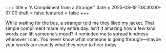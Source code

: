 +++
title = 'A Compliment from a Stranger'
date = 2025-08-19T08:30:00-07:00
draft = false
featured = false
+++

While waiting for the bus, a stranger told me they liked my jacket. That simple compliment made my entire day. Isn’t it amazing how a few kind words can lift someone’s mood? It reminded me to spread kindness whenever I can. You never know what someone is going through—maybe your words are exactly what they need to hear today.
